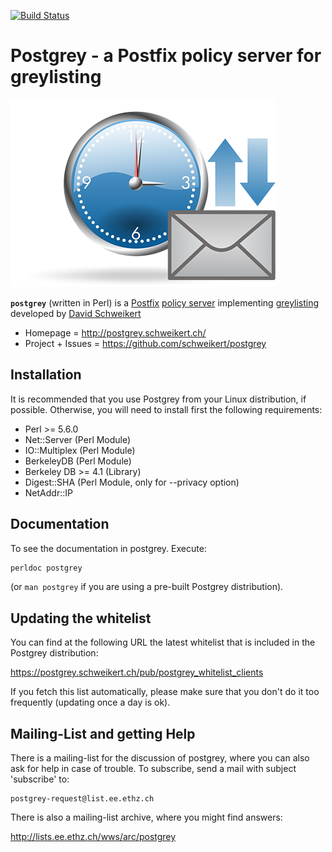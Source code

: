[![Build Status](https://api.travis-ci.org/schweikert/postgrey.svg)](https://travis-ci.org/schweikert/postgrey)

# Postgrey - a Postfix policy server for greylisting

![postgrey logo](postgrey_logo.png)

**`postgrey`** (written in Perl) is a [Postfix](http://www.postfix.org/) [policy server](http://www.postfix.org/SMTPD_POLICY_README.html) implementing
[greylisting](https://www.greylisting.org/) developed by [David Schweikert](http://david.schweikert.ch/)

- Homepage = http://postgrey.schweikert.ch/
- Project + Issues = https://github.com/schweikert/postgrey

## Installation

It is recommended that you use Postgrey from your Linux distribution, if
possible. Otherwise, you will need to install first the following requirements:

- Perl >= 5.6.0
- Net::Server (Perl Module)
- IO::Multiplex (Perl Module)
- BerkeleyDB (Perl Module)
- Berkeley DB >= 4.1 (Library)
- Digest::SHA (Perl Module, only for --privacy option)
- NetAddr::IP

## Documentation

To see the documentation in postgrey. Execute:
```bash
perldoc postgrey
```

(or `man postgrey` if you are using a pre-built Postgrey distribution).

## Updating the whitelist

You can find at the following URL the latest whitelist that is included
in the Postgrey distribution:

<https://postgrey.schweikert.ch/pub/postgrey_whitelist_clients>

If you fetch this list automatically, please make sure that you don't do it too
frequently (updating once a day is ok).

## Mailing-List and getting Help

There is a mailing-list for the discussion of postgrey, where you can
also ask for help in case of trouble. To subscribe, send a mail with
subject 'subscribe' to:

    postgrey-request@list.ee.ethz.ch 
  
There is also a mailing-list archive, where you might find answers:

   http://lists.ee.ethz.ch/wws/arc/postgrey
